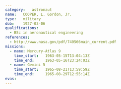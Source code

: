 ```yaml
---
category:	astronaut
name:	COOPER, L. Gordon, Jr.
type:	military
dob:	1927-03-06
qualifications:
  - BSc in aeronautical engineering
references:
  - http://www.nasa.gov/pdf/740566main_current.pdf
missions:
  - name: Mercury-Atlas 9
    time_start:   1963-05-15T13:04:13Z
    time_end:     1963-05-16T23:24:03Z
  - name: Gemini 5
    time_start:   1965-08-21T13:59:59Z
    time_end:     1965-08-29T12:55:14Z
evas:
---
```


